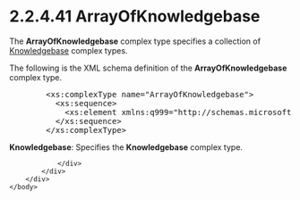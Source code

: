 <html dir="LTR" xmlns:mshelp="http://msdn.microsoft.com/mshelp" xmlns:ddue="http://ddue.schemas.microsoft.com/authoring/2003/5" xmlns:xlink="http://www.w3.org/1999/xlink" xmlns:tool="http://www.microsoft.com/tooltip">
    <head>
        <meta http-equiv="Content-Type" content="text/html; CHARSET=utf-8"></meta>
        <meta name="save" content="history"></meta>
        <title>2.2.4.41 ArrayOfKnowledgebase</title>
        <xml>
            <mshelp:toctitle title="2.2.4.41 ArrayOfKnowledgebase"></mshelp:toctitle>
            <mshelp:rltitle title="[MS-SSMDSWS-15]: ArrayOfKnowledgebase"></mshelp:rltitle>
            <mshelp:keyword index="A" term="689a234b-a131-415c-b582-85fc8dff03ce"></mshelp:keyword>
            <mshelp:attr name="DCSext.ContentType" value="open specification"></mshelp:attr>
            <mshelp:attr name="AssetID" value="689a234b-a131-415c-b582-85fc8dff03ce"></mshelp:attr>
            <mshelp:attr name="TopicType" value="kbRef"></mshelp:attr>
            <mshelp:attr name="DCSext.Title" value="[MS-SSMDSWS-15]: ArrayOfKnowledgebase" />
        </xml>
    </head>
    <body>
        <div id="header">
            <h1 class="heading">2.2.4.41 ArrayOfKnowledgebase</h1>
        </div>
        <div id="mainSection">
            <div id="mainBody">
                <div id="allHistory" class="saveHistory"></div>
                <div id="sectionSection0" class="section" name="collapseableSection">
                    

<p>The <b>ArrayOfKnowledgebase</b> complex type specifies a
collection of <a href="c318fd23-63c4-480c-93b1-9d452248647f.md">Knowledgebase</a>
complex types.</p>

<p>The following is the XML schema definition of the <b>ArrayOfKnowledgebase</b>
complex type.</p>

<dl>
<dd>
<div><pre>   &lt;xs:complexType name=&quot;ArrayOfKnowledgebase&quot;&gt;
     &lt;xs:sequence&gt;
       &lt;xs:element xmlns:q999=&quot;http://schemas.microsoft.com/sqlserver/masterdataservices/2009/09&quot; minOccurs=&quot;0&quot; maxOccurs=&quot;unbounded&quot; name=&quot;Knowledgebase&quot; nillable=&quot;true&quot; type=&quot;q999:Knowledgebase&quot; xmlns:xs=&quot;http://www.w3.org/2001/XMLSchema&quot; /&gt;
     &lt;/xs:sequence&gt;
   &lt;/xs:complexType&gt;
</pre></div>
</dd></dl>

<p><b>Knowledgebase</b>: Specifies the <b>Knowledgebase</b>
complex type.</p>


                </div>
            </div>
        </div>
    </body>
</html>
